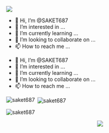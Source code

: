 <p align="centre"> <img src="https://komarev.com/ghpvc/?username=saket687&label=Profile%20views&color=0e75b6&style=flat" /> </p>



- 👋 Hi, I’m @SAKET687
- 👀 I’m interested in ...
- 🌱 I’m currently learning ...
- 💞️ I’m looking to collaborate on ...
- 📫 How to reach me ...

<!---
SAKET687/SAKET687 is a ✨ special ✨ repository because its `README.md` (this file) appears on your GitHub profile.
You can click the Preview link to take a look at your changes.
--->


- 👋 Hi, I’m @SAKET687
- 👀 I’m interested in ...
- 🌱 I’m currently learning ...
- 💞️ I’m looking to collaborate on ...
- 📫 How to reach me ...

<!---
SAKET687/SAKET687 is a ✨ special ✨ repository because its `README.md` (this file) appears on your GitHub profile.
You can click the Preview link to take a look at your changes.
--->

<p><img align="left" src="https://github-readme-stats.vercel.app/api/top-langs?username=saket687&show_icons=true&locale=en&layout=compact" alt="saket687" /></p>

<p>&nbsp;<img align="center" src="https://github-readme-stats.vercel.app/api?username=saket687&show_icons=true&locale=en" alt="saket687" /></p>

<p><img align="center" src="https://github-readme-streak-stats.herokuapp.com/?user=saket687&" alt="saket687" /></p>

<p align="center"><img align="center" src="https://profile-counter.glitch.me/{pro-top-star}/count.svg" /></p>